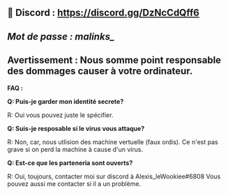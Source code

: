 💬 Discord : https://discord.gg/DzNcCdQff6
--------------------------------------------------------------------
***Mot de passe : malinks_***
--------------------------------------------------------------------
**Avertissement : Nous somme point responsable des dommages causer à votre ordinateur.**
--------------------------------------------------------------------

**FAQ :**

__Q: Puis-je garder mon identité secrete?__

R: Oui vous pouvez juste le spécifier.

__Q: Suis-je resposable si le virus vous attaque?__

R: Non, car, nous utlision des machine vertuelle (faux ordis). 
Ce n'est pas grave si on perd la machine à cause d'un virus.

__Q: Est-ce que les parteneria sont ouverts?__

R: Oui, toujours, contacter moi sur discord à Alexis_leWookiee#6808
Vous pouvez aussi me contacter si il a un problème.
